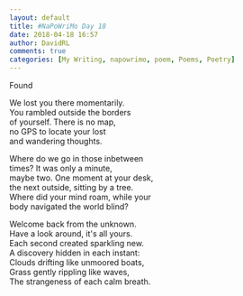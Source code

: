 ```yaml
---  
layout: default  
title: #NaPoWriMo Day 18  
date: 2018-04-18 16:57  
author: DavidRL  
comments: true  
categories: [My Writing, napowrimo, poem, Poems, Poetry]  
---  
```

Found  
  
We lost you there momentarily.  
You rambled outside the borders  
of yourself. There is no map,  
no GPS to locate your lost  
and wandering thoughts.  
  
Where do we go in those inbetween  
times? It was only a minute,  
maybe two. One moment at your desk,  
the next outside, sitting by a tree.  
Where did your mind roam, while your  
body navigated the world blind?  
  
Welcome back from the unknown.  
Have a look around, it's all yours.  
Each second created sparkling new.  
A discovery hidden in each instant:  
Clouds drifting like unmoored boats,  
Grass gently rippling like waves,  
The strangeness of each calm breath.  
  
